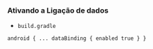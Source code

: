 
### Ativando a Ligação de dados

- `build.gradle`

`android {
...
    dataBinding {
       enabled true
    }
}`